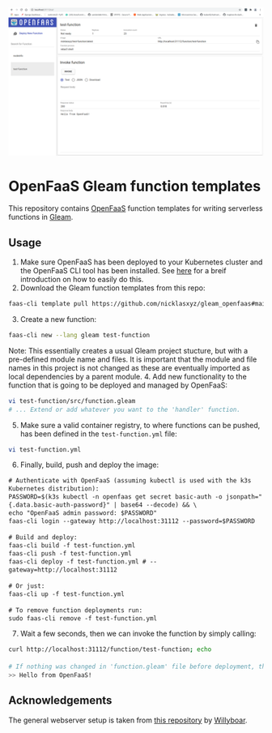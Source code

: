 ![](preview/preview.png)

# OpenFaaS Gleam function templates

This repository contains [OpenFaaS](https://github.com/openfaas) function templates for writing serverless functions in [Gleam](https://github.com/gleam-lang/gleam).

## Usage

1. Make sure OpenFaaS has been deployed to your Kubernetes cluster and the OpenFaaS CLI tool has been installed. See [here](./OpenFaaS.md) for a breif introduction on how to easily do this.
2. Download the Gleam function templates from this repo:
```bash
faas-cli template pull https://github.com/nicklasxyz/gleam_openfaas#main
```
3. Create a new function:
``` bash
faas-cli new --lang gleam test-function
```
Note: This essentially creates a usual Gleam project stucture, but with a pre-defined module name and files. It is important that the module and file names in this project is not changed as these are eventually imported as local dependencies by a parent module.
4. Add new functionality to the function that is going to be deployed and managed by OpenFaaS:
``` bash
vi test-function/src/function.gleam
# ... Extend or add whatever you want to the 'handler' function.  
```
5. Make sure a valid container registry, to where functions can be pushed, has been defined in the `test-function.yml` file:
``` bash
vi test-function.yml
```
6. Finally, build, push and deploy the image:
```
# Authenticate with OpenFaaS (assuming kubectl is used with the k3s Kubernetes distribution):
PASSWORD=$(k3s kubectl -n openfaas get secret basic-auth -o jsonpath="{.data.basic-auth-password}" | base64 --decode) && \
echo "OpenFaaS admin password: $PASSWORD"
faas-cli login --gateway http://localhost:31112 --password=$PASSWORD

# Build and deploy:
faas-cli build -f test-function.yml
faas-cli push -f test-function.yml
faas-cli deploy -f test-function.yml # --gateway=http://localhost:31112

# Or just:
faas-cli up -f test-function.yml

# To remove function deployments run:
sudo faas-cli remove -f test-function.yml
```
7. Wait a few seconds, then we can invoke the function by simply calling:
```bash
curl http://localhost:31112/function/test-function; echo

# If nothing was changed in 'function.gleam' file before deployment, then we should just see the default message:
>> Hello from OpenFaaS!
```

## Acknowledgements

The general webserver setup is taken from [this repository](https://github.com/Willyboar/weby) by [Willyboar](https://github.com/Willyboar).